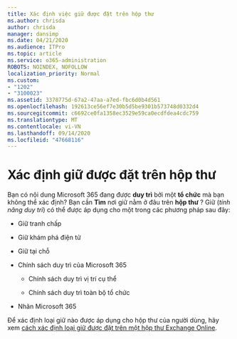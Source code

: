 ```yaml
---
title: Xác định việc giữ được đặt trên hộp thư
ms.author: chrisda
author: chrisda
manager: dansimp
ms.date: 04/21/2020
ms.audience: ITPro
ms.topic: article
ms.service: o365-administration
ROBOTS: NOINDEX, NOFOLLOW
localization_priority: Normal
ms.custom:
- "1202"
- "3100023"
ms.assetid: 3378775d-67a2-47aa-a7ed-fbc6d0b4d561
ms.openlocfilehash: 192613ce56ef7e30b5d5be9301b573748d0332d4
ms.sourcegitcommit: c6692ce0fa1358ec3529e59ca0ecdfdea4cdc759
ms.translationtype: MT
ms.contentlocale: vi-VN
ms.lasthandoff: 09/14/2020
ms.locfileid: "47668116"
---
```

# <a name="identify-holds-placed-on-mailboxes"></a>Xác định giữ được đặt trên hộp thư

Bạn có nội dung Microsoft 365 đang được **duy trì** bởi một **tổ chức** mà bạn không thể xác định? Bạn cần **Tìm** nơi giữ nằm ở đâu trên **hộp thư** ? Giữ (*tính năng duy trì*) có thể được áp dụng cho một trong các phương pháp sau đây:
  
- Giữ tranh chấp

- Giữ khám phá điện tử

- Giữ tại chỗ

- Chính sách duy trì của Microsoft 365 

  - Chính sách duy trì vị trí cụ thể

  - Chính sách duy trì toàn bộ tổ chức

- Nhãn Microsoft 365

Để xác định loại giữ nào được áp dụng cho hộp thư của người dùng, hãy xem [cách xác định loại giữ được đặt trên một hộp thư Exchange Online](https://docs.microsoft.com/microsoft-365/compliance/identify-a-hold-on-an-exchange-online-mailbox).
